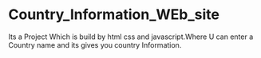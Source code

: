 # Country_Information_WEb_site
Its a Project Which is build by html css and javascript.Where U can enter a Country name and its gives you country Information.
